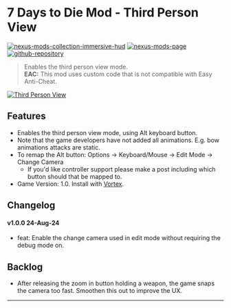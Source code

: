 [//]: # (DO NOT EDIT: This file has been autogenerated, any changes will be overwritten)
# 7 Days to Die Mod - Third Person View
[![nexus-mods-collection-immersive-hud](https://img.shields.io/badge/Nexus%20Mods%20Collection-Immersive%20HUD%20-orange?style=flat-square&logo=spinrilla)](https://next.nexusmods.com/7daystodie/collections/epfqzi) [![nexus-mods-page](https://img.shields.io/badge/Nexus%20Mod-Third%20Person%20View%20-orange?style=flat-square&logo=spinrilla)](https://www.nexusmods.com/7daystodie/mods/5716) [![github-repository](https://img.shields.io/badge/GitHub-Repository-green?style=flat-square&logo=github)](https://github.com/rdok/7daystodie_mod_third_person_view)

> Enables the third person view mode.    
> **EAC:** This mod uses custom code that is not compatible with Easy Anti-Cheat.
 
[![Third Person View](https://raw.githubusercontent.com/rdok/7daystodie_mod_third_person_view/main/documentation/showcase.gif)](https://www.nexusmods.com/7daystodie/mods/5716)

## Features
- Enables the third person view mode, using Alt keyboard button.
- Note that the game developers have not added all animations. E.g. bow animations attacks are static.
- To remap the Alt button: Options -> Keyboard/Mouse -> Edit Mode -> Change Camera
  - If you'd like controller support please make a post including which button should that be mapped to.
- Game Version: 1.0. Install with [Vortex](https://www.nexusmods.com/about/vortex/).

## Changelog
#### v1.0.0 24-Aug-24
- feat: Enable the change camera used in edit mode without requiring the debug mode on.

## Backlog
- After releasing the zoom in button holding a weapon, the game snaps the camera too fast. Smoothen this out to improve the UX.



***

[//]: # (DO NOT EDIT: This file has been autogenerated, any changes will be overwritten)
